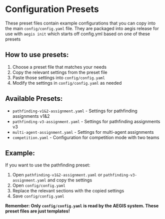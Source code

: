 # Configuration Presets

These preset files contain example configurations that you can copy into the main `config/config.yaml` file. They are packaged into aegis release for use with `aegis init` which starts off config.yml based on one of these presets

## How to use presets:

1. Choose a preset file that matches your needs
2. Copy the relevant settings from the preset file
3. Paste those settings into `config/config.yaml`
4. Modify the settings in `config/config.yaml` as needed

## Available Presets:

- `pathfinding-v1&2-assignment.yaml` - Settings for pathfinding assignments v1&2
- `pathfinding-v3-assignment.yaml` - Settings for pathfinding assignments v3
- `multi-agent-assignment.yaml` - Settings for multi-agent assignments
- `competition.yaml` - Configuration for competition mode with two teams

## Example:

If you want to use the pathfinding preset:

1. Open `pathfinding-v1&2-assignment.yaml` or `pathfinding-v3-assignment.yaml` and copy the settings
2. Open `config/config.yaml`
3. Replace the relevant sections with the copied settings
4. Save `config/config.yaml`

**Remember: Only `config/config.yaml` is read by the AEGIS system. These preset files are just templates!**
